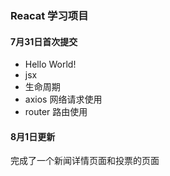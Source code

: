 ### Reacat 学习项目

#### 7月31日首次提交
- Hello World!
- jsx
- 生命周期
- axios 网络请求使用
- router 路由使用


#### 8月1日更新
完成了一个新闻详情页面和投票的页面